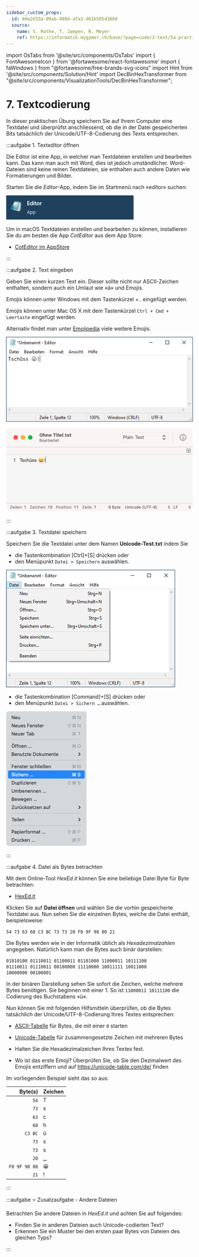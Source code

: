 ```yaml
---
sidebar_custom_props:
  id: 60a2d33a-09ab-498d-afa3-d61b50543668
  source:
    name: S. Rothe, T. Jampen, R. Meyer
    ref: https://informatik.mygymer.ch/base/?page=code/3-text/5a-practical-windows/
---
```


import OsTabs from '@site/src/components/OsTabs'
import { FontAwesomeIcon } from '@fortawesome/react-fontawesome'
import { faWindows } from "@fortawesome/free-brands-svg-icons"
import Hint from '@site/src/components/Solution/Hint'
import DecBinHexTransformer from "@site/src/components/VisualizationTools/DecBinHexTransformer";

# 7. Textcodierung

In dieser praktischen Übung speichern Sie auf Ihrem Computer eine Textdatei und überprüfst anschliessend, ob die in der Datei gespeicherten Bits tatsächlich der Unicode/UTF-8-Codierung des Texts entsprechen.

:::aufgabe 1. Texteditor öffnen

Die Editor ist eine App, in welcher man Textdateien erstellen und bearbeiten kann. Das kann man auch mit Word, dies ist jedoch umständlicher. Word-Dateien sind keine reinen Textdateien, sie enthalten auch andere Daten wie Formatierungen und Bilder.

<OsTabs>
<TabItem value="win">

Starten Sie die _Editor_-App, indem Sie im Startmenü nach «editor» suchen:

![](images/07-editor-app.png)

</TabItem>
<TabItem value="mac">

Um in macOS Textdateien erstellen und bearbeiten zu können, installieren Sie du am besten die App _CotEditor_ aus dem App Store:

- [CotEditor im AppStore](https://apps.apple.com/us/app/coteditor/id1024640650)

</TabItem>
</OsTabs>

:::

:::aufgabe 2. Text eingeben

Geben Sie einen kurzen Text ein. Dieser sollte nicht nur ASCII-Zeichen enthalten, sondern auch ein Umlaut wie «ä» und Emojis. 


<OsTabs>
<TabItem value="win">

Emojis können unter Windows mit dem Tastenkürzel <FontAwesomeIcon icon={faWindows} />+`.` eingefügt werden.

</TabItem>
<TabItem value="mac">

Emojis können unter Mac OS X mit dem Tastenkürzel `Ctrl + Cmd + Leertaste` eingefügt werden.

</TabItem>
</OsTabs>

Alternativ findet man unter [Emojipedia](https://emojipedia.org) viele weitere Emojis.


<OsTabs>
<TabItem value="win">

![](images/07-notepad-input.png)

</TabItem>
<TabItem value="mac">

![](images/07-coteditor-input.png)

</TabItem>
</OsTabs>
:::

:::aufgabe 3. Textdatei speichern

Speichern Sie die Textdatei unter dem Namen **Unicode-Test.txt** indem Sie


<OsTabs>
<TabItem value="win">

- die Tastenkombination [Ctrl]+[S] drücken oder
- den Menüpunkt `Datei > Speichern` auswählen.

![](images/07-notepad-save.png)

</TabItem>
<TabItem value="mac">

- die Tastenkombination [Command]+[S] drücken oder
- den Menüpunkt `Datei > Sichern …` auswählen.

![](images/07-coteditor-save.png)

</TabItem>
</OsTabs>

:::

:::aufgabe 4. Datei als Bytes betrachten

Mit dem Online-Tool _HexEd.it_ können Sie eine beliebige Datei Byte für Byte betrachten:

- [HexEd.it](https://hexed.it)

Klicken Sie auf **Datei öffnen** und wählen Sie die vorhin gespeicherte Textdatei aus. Nun sehen Sie die einzelnen Bytes, welche die Datei enthält, beispielsweise:

```
54 73 63 68 C3 BC 73 73 20 F0 9F 98 80 21
```

Die Bytes werden wie in der Informatik üblich als *Hexadezimalzahlen* angegeben. Natürlich kann man die Bytes auch binär darstellen:

```
01010100 01110011 01100011 01101000 11000011 10111100
01110011 01110011 00100000 11110000 10011111 10011000
10000000 00100001
```

<DecBinHexTransformer />

In der binären Darstellung sehen Sie sofort die Zeichen, welche mehrere Bytes benötigen. Sie beginnen mit einer 1. So ist `11000011 10111100` die Codierung des Buchstabens «ü».

Nun können Sie mit folgenden Hilfsmitteln überprüfen, ob die Bytes tatsächlich der Unicode/UTF-8-Codierung Ihres Textes entsprechen:

- [ASCII-Tabelle](./03-Zeichencodierung.mdx#) für Bytes, die mit einer `0` starten
- [Unicode-Tabelle](https://unicode-table.com/de/) für zusammengesetzte Zeichen mit mehreren Bytes

- Halten Sie die Hexadezimalzeichen Ihres Textes fest.
- Wo ist das erste Emoji? Überprüfen Sie, ob Sie den Dezimalwert des Emojis entziffern und auf https://unicode-table.com/de/ finden

<Answer type="text" webKey="a12363b7-4403-481e-8226-97f28624465f" />

<Hint>

Im vorliegenden Beispiel sieht das so aus:

<div className="small-table" style={{marginLeft: '2em'}}>

|       Byte(s) | Zeichen |
| ------------: | :------ |
|          `54` | T       |
|          `73` | s       |
|          `63` | c       |
|          `68` | h       |
|       `C3 BC` | ü       |
|          `73` | s       |
|          `73` | s       |
|          `20` | ␣       |
| `F0 9F 98 80` | 😀       |
|          `21` | !       |

</div>
</Hint>
:::

:::aufgabe ⭐️ Zusatzaufgabe - Andere Dateien

Betrachten Sie andere Dateien in _HexEd.it_ und achten Sie auf folgendes:

- Finden Sie in anderen Dateien auch Unicode-codierten Text?
- Erkennen Sie ein Muster bei den ersten paar Bytes von Dateien des gleichen Typs?

<Answer type="text" webKey="cd4a4497-1fcb-4cd9-a522-cd9c8e58b88b" />
:::


